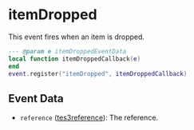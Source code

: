# itemDropped

This event fires when an item is dropped.

```lua
--- @param e itemDroppedEventData
local function itemDroppedCallback(e)
end
event.register("itemDropped", itemDroppedCallback)
```

## Event Data

* `reference` ([tes3reference](../../types/tes3reference)): The reference.

